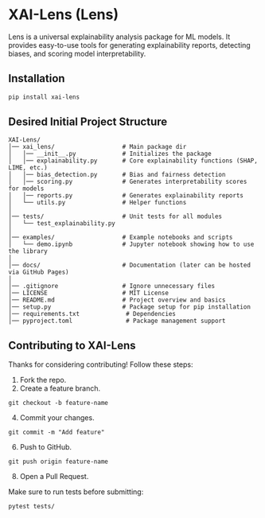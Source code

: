 # XAI-Lens (Lens)

Lens is a universal explainability analysis package for ML models. It provides easy-to-use tools for generating explainability reports, detecting biases, and scoring model interpretability.

## Installation
```bash
pip install xai-lens
```
## Desired Initial Project Structure
```
XAI-Lens/
│── xai_lens/                   # Main package dir
│   │── __init__.py             # Initializes the package
│   │── explainability.py       # Core explainability functions (SHAP, LIME, etc.)
│   │── bias_detection.py       # Bias and fairness detection
│   │── scoring.py              # Generates interpretability scores for models
│   │── reports.py              # Generates explainability reports
│   └── utils.py                # Helper functions
│
│── tests/                      # Unit tests for all modules
│   └── test_explainability.py
│
│── examples/                   # Example notebooks and scripts
│   └── demo.ipynb              # Jupyter notebook showing how to use the library
│
│── docs/                       # Documentation (later can be hosted via GitHub Pages)
│
│── .gitignore                  # Ignore unnecessary files
│── LICENSE                     # MIT License
│── README.md                   # Project overview and basics
│── setup.py                    # Package setup for pip installation
│── requirements.txt             # Dependencies
│── pyproject.toml               # Package management support

```

## Contributing to XAI-Lens

Thanks for considering contributing! Follow these steps:

1. Fork the repo.
2. Create a feature branch.
```
git checkout -b feature-name
```
4. Commit your changes.
```
git commit -m "Add feature"
```
6. Push to GitHub.
```
git push origin feature-name
```
8. Open a Pull Request.


Make sure to run tests before submitting:
```bash
pytest tests/
```
